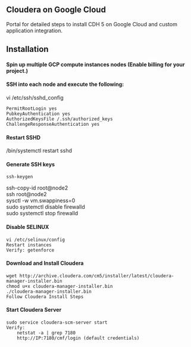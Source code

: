 ## Cloudera on Google Cloud

Portal for detailed steps to install CDH 5 on Google Cloud and custom application integration.

## Installation  

#### Spin up multiple GCP compute instances nodes (Enable billing for your project.)

#### SSH into each node and execute the following:  
vi /etc/ssh/sshd_config

	PermitRootLogin yes
	PubkeyAuthentication yes
	AuthorizedKeysFile /.ssh/authorized_keys
	ChallengeResponseAuthentication yes

#### Restart SSHD
/bin/systemctl restart sshd  

#### Generate SSH keys  
	ssh-keygen
	
ssh-copy-id root@node2  
ssh root@node2  
sysctl -w vm.swappiness=0  
sudo systemctl disable firewalld  
sudo systemctl stop firewalld  

#### Disable SELINUX
	vi /etc/selinux/config  
	Restart instances  
	Verify: getenforce   
	
#### Download and Install Cloudera  
	wget http://archive.cloudera.com/cm5/installer/latest/cloudera-manager-installer.bin  
	chmod u+x cloudera-manager-installer.bin  
	./cloudera-manager-installer.bin  
	Follow Cloudera Install Steps  

#### Start Cloudera Server  
	sudo service cloudera-scm-server start  
	Verify:   
		netstat -a | grep 7180  
		http://IP:7180/cmf/login (default credentials)  
